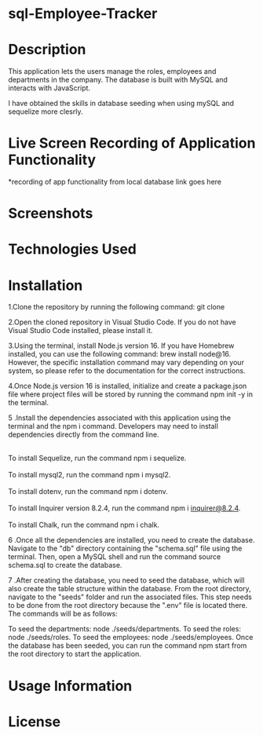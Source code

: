 # sql-Employee-Tracker

<h1>Description</h1>
This application lets the users manage the roles, employees and departments in the company. The database is built with MySQL and interacts with JavaScript. 

I have obtained the skills in database seeding when using mySQL and sequelize more clesrly.

<h1>Live Screen Recording of Application Functionality</h1>
*recording of app functionality from local database link goes here 

<h1>Screenshots</h1>

<h1>Technologies Used</h1>

<h1>Installation</h1>

1.Clone the repository by running the following command: git clone

2.Open the cloned repository in Visual Studio Code. If you do not have Visual Studio Code installed, please install it.

3.Using the terminal, install Node.js version 16. If you have Homebrew installed, you can use the following command: brew install node@16. However, the specific installation command may vary depending on your system, so please refer to the documentation for the correct instructions.

4.Once Node.js version 16 is installed, initialize and create a package.json file where project files will be stored by running the command npm init -y in the terminal.

5 .Install the dependencies associated with this application using the terminal and the npm i command. Developers may need to install dependencies directly from the command line.

<br>To install Sequelize, run the command npm i sequelize.</br>
<br>To install mysql2, run the command npm i mysql2.</br>
<br>To install dotenv, run the command npm i dotenv.</br>
<br>To install Inquirer version 8.2.4, run the command npm i inquirer@8.2.4.</br>
<br>To install Chalk, run the command npm i chalk.</br>


6 .Once all the dependencies are installed, you need to create the database. Navigate to the "db" directory containing the "schema.sql" file using the terminal. Then, open a MySQL shell and run the command source schema.sql to create the database.

7 .After creating the database, you need to seed the database, which will also create the table structure within the database. From the root directory, navigate to the "seeds" folder and run the associated files. This step needs to be done from the root directory because the ".env" file is located there. The commands will be as follows:

To seed the departments: node ./seeds/departments.
To seed the roles: node ./seeds/roles.
To seed the employees: node ./seeds/employees.
Once the database has been seeded, you can run the command npm start from the root directory to start the application.

<h1>Usage Information</h1>

<h1>License</h1>
